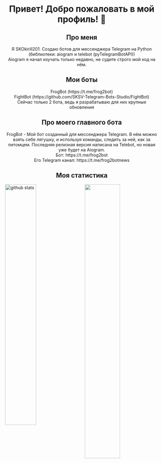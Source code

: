 <h1 align='center'>Привет! Добро пожаловать в мой профиль! 👋</h1>
<h2 align='center'>Про меня</h2>
<p align='center'>Я SKOkirill201. Создаю ботов для мессенджера Telegram на Python (библиотеки: aiogram и telebot (pyTelegramBotAPI)) <br>
Aiogram я начал изучать только недавно, не судите строго мой код на нём.</p>
<h2 align='center'>Мои боты</h2>
<p align='center'>FrogBot (https://t.me/frog2bot) <br>
FightBot (https://github.com/SKSV-Telegram-Bots-Studio/FightBot) <br>
Сейчас только 2 бота, ведь я разрабатываю для них крупные обновления</p>
<h2 align='center'>Про моего главного бота</h2>
<p align='center'>FrogBot - Мой бот созданный для мессенджера Telegram. В нём можно взять себе лягушку, и используя команды, следить за ней, как за питомцем. Последняя релизная версия написана на Telebot, но новая уже будет на Aiogram. <br> Бот: https://t.me/frog2bot <br> Его Telegram канал: https://t.me/frog2botnews</p>
<h2 align='center'>Моя статистика</h2>
<img src="https://github-readme-streak-stats.herokuapp.com/?user=SKOkirill201&theme=dark" width="48%" align='right'>
<img src="https://github-readme-stats.vercel.app/api?username=SKOkirill201&show_icons=true&theme=gotham&include_all_commits=true&count_private=true" alt="github stats" width="45%" align="left"/>

